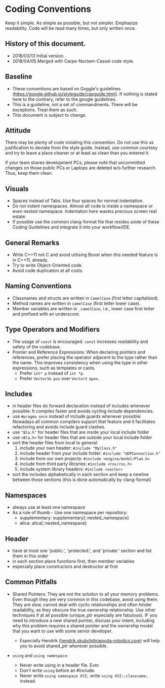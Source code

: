 
# Coding Conventions

Keep it simple. As simple as possible, but not simpler.
Emphasize readability. Code will be read many times, but only written once.

## History of this document.

* 2018/03/13 Initial version.
* 2018/04/05 Merged with Carpe-Noctem-Cassel code style.


## Baseline

* These conventions are based on Goggle's guidelines (https://google.github.io/styleguide/cppguide.html). If nothing is stated here to the contrary, refer to the google guidelines.
* This is a guideline, not a set of commandments. There will be exceptions. Treat them as such.
* This document is subject to change.

## Attitude

There may be plenty of code violating this convention. Do not use this as justification to deviate from the style guide.
Instead, use common courtesy and try to leave a place cleaner or at least as clean than you entered it.

If your team shares development PCs, please note that uncommitted changes on those public PCs or Laptops are deleted w/o further research. Thus, keep them clean.

## Visuals

* Spaces instead of Tabs. Use four spaces for normal indentation.
* Do not indent namespaces. Almost all code is inside a namespace or even nested namespace. Indentation here wastes precious screen real estate.
* If possible use the common clang-format file that resides aside of these Coding Guidelines and integrate it into your workflow/IDE.

## General Remarks

* Write C++11 not C and avoid utilising Boost when this needed feature is in C++11, already.
* Try to write Object-Oriented code.
* Avoid code duplication at all costs.

## Naming Conventions

* Classnames and structs are written in `CamelCase` (first letter capitalized).
* Method names are written in `camelCase` (first letter lower case).
* Member variables are written in `_camelCase`, i.e., lower case first letter and prefixed with an underscore.

## Type Operators and Modifiers

* The usage of  `const` is encouraged. `const` increases readability and safety of the codebase.
* Pointer and Reference Expressions:
When declaring pointers and references, prefer placing the operator adjacent to the type rather than the name. This improves consistency when using the type in other expressions, such as templates or casts.
   * Prefer `int* p` instead of `int *p`.
   * Prefer `Vector3& pos` over `Vector3 &pos`.
   
## Includes

* in header files do forward declaration instead of includes whenever possible: It compiles faster and avoids cycling include dependencies.
* use `#pragma once` instead of include guards whenever possible: Nowadays all common compilers support that feature and it facilitates refactoring and avoids include guard clashes.
* use `"Bla.h"` for header files that are inside your local include folder
* use `<Bla.h>` for header files that are outside your local include folder
* sort the header files from local to general:
    1. include your own header: `#include "MyClass.h"`
    2. include header from your include folder: `#include "UDPConnection.h"`
    3. include from our own projects: `#include <engine/model/Plan.h>`
    4. include from third party libraries: `#include <ros/ros.h>`
    5. include system library headers: `#include <vector>`
* sort the includes alphabetically in each section and keep a newline between those sections (this is done automatically by clang-format)

## Namespaces

- always use at least one namespace
- As a rule of thumb - Use one namespace per repository:
    * supplementary: supplementary[::nested_namespace]
    * alica: alica[::nested_namespace]

## Header

* have at most one 'public:', 'protected:', and 'private:' section and list them in this order
* in each section place functions first, then member variables
* especially place constructors and destructor at first

## Common Pitfalls

* Shared Pointers: They are not the solution to all your memory problems. Even though they are very common in this codebase, avoid using them. They are slow, cannot deal with cyclic relationships and often hinder readability, as they obscure the true ownership relationship. Use other techniques if at all possible (unique_ptr especially are fabulous). IF you need to introduce a new shared pointer, discuss your intent, including why this problem requires a shared pointer and the ownership model that you want to use with some senior developer. 
   * Especially Hendrik (hendrik.skubch@rapyuta-robotics.com) will help you to avoid shared_ptr wherever possible.

* `using` and `using namespace`: 
   * Never write using in a header file. Ever. 
   * Don't write `using` before an #include.
   * Never write `using namespace XYZ;` write `using XYZ::classname;` instead.

